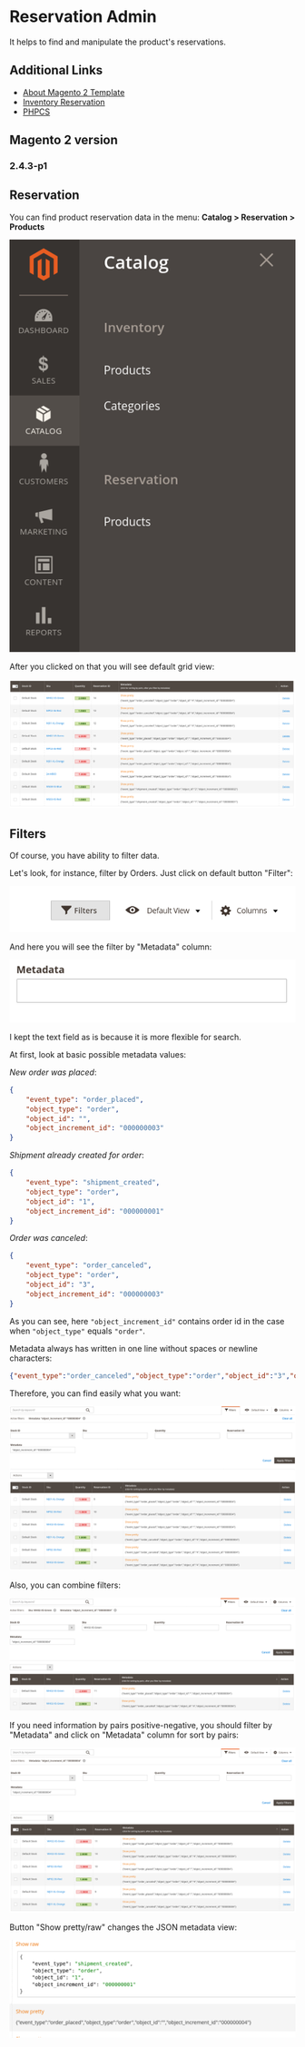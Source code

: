 # Reservation Admin

It helps to find and manipulate the product's reservations.

## Additional Links

- [About Magento 2 Template](./docs/magento.md)
- [Inventory Reservation](./docs/inventory.md)
- [PHPCS](./docs/phpcs.md)

## Magento 2 version

### 2.4.3-p1

## Reservation

You can find product reservation data in the menu: **Catalog > Reservation > Products**

![Path In Menu](./docs/images/path_in_menu.png)

After you clicked on that you will see default grid view:

![Default Grid View](./docs/images/default_grid_view.png)

## Filters

Of course, you have ability to filter data.

Let's look, for instance, filter by Orders. Just click on default button "Filter":

![Filter Button](./docs/images/filter_button.png)

And here you will see the filter by "Metadata" column:

![Metadata Filter Field](./docs/images/filter_metadata_column.png)

I kept the text field as is because it is more flexible for search.

At first, look at basic possible metadata values:

*New order was placed*:

```json
{
    "event_type": "order_placed",
    "object_type": "order",
    "object_id": "",
    "object_increment_id": "000000003"
}
```

*Shipment already created for order*:

```json
{
    "event_type": "shipment_created",
    "object_type": "order",
    "object_id": "1",
    "object_increment_id": "000000001"
}
```

*Order was canceled*:

```json
{
    "event_type": "order_canceled",
    "object_type": "order",
    "object_id": "3",
    "object_increment_id": "000000003"
}
```

As you can see, here `"object_increment_id"` contains order id in the case when `"object_type"` equals `"order"`.

Metadata always has written in one line without spaces or newline characters:

```json
{"event_type":"order_canceled","object_type":"order","object_id":"3","object_increment_id":"000000003"}
```

Therefore, you can find easily what you want:

![Filtered By Order](./docs/images/filtered_by_order.png)

Also, you can combine filters:

![Filtered By Order And Sku](./docs/images/filtered_by_order_and_sku.png)

If you need information by pairs positive-negative, you should filter by "Metadata" and click on "Metadata" column for sort by pairs:

![Filtered And Sorted By Pairs](./docs/images/filtered_and_sort_by_order.png)

Button "Show pretty/raw" changes the JSON metadata view:

![Show Pretty/Raw button](./docs/images/show_pretty_raw.png)
